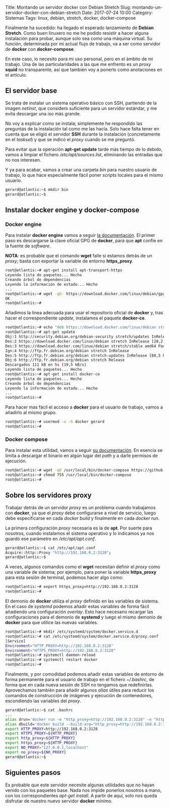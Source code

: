 Title: Montando un servidor docker con Debian Stretch
Slug: montando-un-servidor-docker-con-debian-stretch
Date: 2017-07-24 10:00
Category: Sistemas
Tags: linux, debian, stretch, docker, docker-compose



Finalmente ha sucedido: ha llegado el esperado lanzamiento de **Debian Stretch**. Como buen linuxero no me he podido resistir a hacer alguna instalación para probar, aunque solo sea como una máquina virtual. Su función, determinada por mi actual flujo de trabajo, va a ser como servidor de **docker** con **docker-compose**.

En este caso, lo necesito para mi uso personal, pero en el ámbito de mi trabajo. Una de las particularidades a las que me enfrento es un *proxy* **squid** no transparente, así que también voy a ponerlo como anotaciones en el artículo.

## El servidor base

Se trata de instalar un sistema operativo básico con SSH, partiendo de la imagen *netinst*, que considero suficiente para un servidor estándar, y me evita descargar una *iso* más grande.

No voy a explicar como se instala; simplemente he respondido las preguntas de la instalación tal como me las hacía. Solo hace falta tener en cuenta que se eligió el servidor **SSH** durante la instalación (concretamente en el *tasksel*) y que se indicó el *proxy* cuando se me preguntó.

Para evitar que la operación **apt-get update** tarde más tiempo de lo debido, vamos a limpiar el fichero */etc/apt/sources.list*, eliminando las entradas que no nos interesen.

Y ya para acabar, vamos a crear una carpeta *bin* para nuestro usuario de trabajo, lo que hace especialmente fácil poner *scripts* locales para el mismo usuario.

```bash
gerard@atlantis:~$ mkdir bin
gerard@atlantis:~$
```

## Instalar docker engine y docker-compose

### Docker engine

Para instalar **docker engine** vamos a seguir [la documentación](https://docs.docker.com/engine/installation/linux/docker-ce/debian/). El primer paso es descargarse la clave oficial GPG de **docker**, para que **apt** confíe en la fuente de *software*.

**NOTA**: es probable que el comando **wget** falle si estamos detrás de un *proxy*; basta con exportar la variable de entorno **https_proxy**.

```bash
root@atlantis:~# apt-get install apt-transport-https
Leyendo lista de paquetes... Hecho
Creando árbol de dependencias
Leyendo la información de estado... Hecho
...
root@atlantis:~# wget -qO- https://download.docker.com/linux/debian/gpg | apt-key add -
OK
root@atlantis:~#
```

Añadimos la línea adecuada para usar el repositorio oficial de **docker** y, tras hacer el correspondiente *update*, instalamos el paquete **docker-ce**.

```bash
root@atlantis:~# echo "deb https://download.docker.com/linux/debian stretch stable" > /etc/apt/sources.list.d/docker.list
root@atlantis:~# apt-get update
Obj:1 http://security.debian.org/debian-security stretch/updates InRelease
Des:2 https://download.docker.com/linux/debian stretch InRelease [20,2 kB]
Des:3 https://download.docker.com/linux/debian stretch/stable amd64 Packages [1.934 B]
Ign:4 http://ftp.fr.debian.org/debian stretch InRelease
Des:5 http://ftp.fr.debian.org/debian stretch-updates InRelease [88,5 kB]
Obj:6 http://ftp.fr.debian.org/debian stretch Release
Descargados 111 kB en 5s (19,5 kB/s)
Leyendo lista de paquetes... Hecho
root@atlantis:~# apt-get install docker-ce
Leyendo lista de paquetes... Hecho
Creando árbol de dependencias
Leyendo la información de estado... Hecho
...
root@atlantis:~#
```

Para hacer mas fácil el acceso a **docker** para el usuario de trabajo, vamos a añadirlo al mismo grupo.

```bash
root@atlantis:~# usermod -a -G docker gerard
root@atlantis:~#
```

### Docker compose

Para instalar esta utilidad, vamos a seguir [su documentación](https://docs.docker.com/compose/install/). En esencia se limita a descargar el binario en algún lugar del *path* y a darle permisos de ejecución.

```bash
root@atlantis:~# wget -qO /usr/local/bin/docker-compose https://github.com/docker/compose/releases/download/1.14.0/docker-compose-`uname -s`-`uname -m`
root@atlantis:~# chmod 755 /usr/local/bin/docker-compose
root@atlantis:~#
```

## Sobre los servidores proxy

Trabajar detrás de un servidor *proxy* es un problema cuando trabajamos con **docker**, ya que el *proxy* debe configurarse a nivel de servicio, luego debe especificarse en cada *docker build* y finalmente en cada *docker run*.

La primera configuración *proxy* necesaria es la de **apt**. Por suerte para nosotros, cuando instalamos el sistema operativo y lo indicamos ya nos guardó ese parámetro en */etc/apt/apt.conf*.

```bash
gerard@atlantis:~$ cat /etc/apt/apt.conf
Acquire::http::Proxy "http://192.168.0.2:3128";
gerard@atlantis:~$
```

A veces, algunos comandos como el **wget** necesitan definir el *proxy* como una variable de sistema; por ejemplo, para poner la variable **https_proxy** para esta sesión de terminal, podemos hacer algo como:

```bash
root@atlantis:~# export https_proxy=http://192.168.0.2:3128
root@atlantis:~#
```

El demonio de **docker** utiliza el *proxy* definido en las variables de sistema. En el caso de *systemd* podemos añadir estas variables de forma fácil añadiendo una configuración *overlay*. Esto hace necesario recargar las configuraciones para el demonio de **systemd** y luego el mismo demonio de **docker** para que utilice las nuevas variables.

```bash
root@atlantis:~# mkdir /etc/systemd/system/docker.service.d
root@atlantis:~# cat /etc/systemd/system/docker.service.d/proxy.conf
[Service]
Environment="HTTP_PROXY=http://192.168.0.2:3128"
Environment="HTTPS_PROXY=http://192.168.0.2:3128"
root@atlantis:~# systemctl daemon-reload
root@atlantis:~# systemctl restart docker
root@atlantis:~#
```

Finalmente, y por comodidad podemos añadir estas variables de entorno de forma permanente para el usuario de trabajo en el fichero *~/.bashrc*, de forma que en cada nueva sesión de SSH no tengamos que redefinirlas. Aprovechamos también para añadir algunos *alias* útiles para reducir los comandos de construcción de imágenes y ejecución de contenedores, escondiendo las variables del *proxy*.

```bash
gerard@atlantis:~$ cat .bashrc
...
alias drun='docker run -e "http_proxy=http://192.168.0.2:3128" -e "https_proxy=http://192.168.0.2:3128"'
alias dbuild='docker build --build-arg="http_proxy=http://192.168.0.2:3128" --build-arg="https_proxy=http://192.168.0.2:3128"'
export HTTP_PROXY=http://192.168.0.2:3128
export HTTPS_PROXY=${HTTP_PROXY}
export http_proxy=${HTTP_PROXY}
export https_proxy=${HTTP_PROXY}
export NO_PROXY="127.0.0.1,localhost"
export no_proxy=${NO_PROXY}
gerard@atlantis:~$
```

## Siguientes pasos

Es probable que este servidor necesite algunas utilidades que no hayan venido con los paquetes base. Nada nos impide ponerlos nosotros a mano, con los correspondientes *apt-get install*. A partir de aquí, solo nos queda disfrutar de nuestro nuevo servidor **docker** mínimo.
